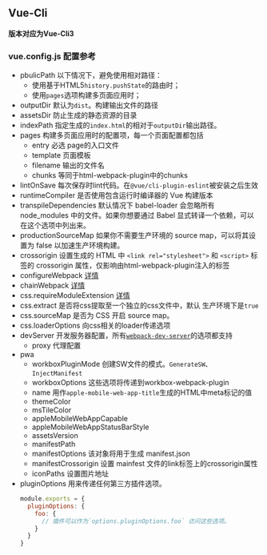 ## Vue-Cli
  **版本对应为Vue-Cli3**

### vue.config.js 配置参考
- pbulicPath 以下情况下，避免使用相对路径：
  - 使用基于HTML5`history.pushState`的路由时；
  - 使用`pages`选项构建多页面应用时；
- outputDir 默认为`dist`。构建输出文件的路径
- assetsDir 防止生成的静态资源的目录
- indexPath 指定生成的`index.html`的相对于`outputDir`输出路径。
- pages 构建多页面应用时的配置项，每一个页面配置都包括
  - entry 必选 page的入口文件
  - template 页面模板
  - filename 输出的文件名
  - chunks 等同于html-webpack-plugin中的chunks
- lintOnSave 每次保存时lint代码。在`@vue/cli-plugin-eslint`被安装之后生效
- runtimeCompiler 是否使用包含运行时编译器的 Vue 构建版本
- transpileDependencies 默认情况下 babel-loader 会忽略所有 node_modules 中的文件。如果你想要通过 Babel 显式转译一个依赖，可以在这个选项中列出来。
- productionSourceMap 如果你不需要生产环境的 source map，可以将其设置为 false 以加速生产环境构建。
- crossorigin 设置生成的 HTML 中 `<link rel="stylesheet">` 和 `<script>` 标签的 crossorigin 属性，仅影响由html-webpack-plugin注入的标签
- configureWebpack [详情](https://cli.vuejs.org/zh/guide/webpack.html#%E7%AE%80%E5%8D%95%E7%9A%84%E9%85%8D%E7%BD%AE%E6%96%B9%E5%BC%8F)
- chainWebpack [详情](https://cli.vuejs.org/zh/guide/webpack.html#%E9%93%BE%E5%BC%8F%E6%93%8D%E4%BD%9C-%E9%AB%98%E7%BA%A7)
- css.requireModuleExtension [详情](https://cli.vuejs.org/zh/guide/css.html#css-modules)
- css.extract 是否将css提取至一个独立的css文件中，默认 生产环境下是`true`
- css.sourceMap 是否为 CSS 开启 source map。
- css.loaderOptions 向css相关的loader传递选项
- devServer 开发服务器配置，所有[`webpack-dev-server`](https://webpack.js.org/configuration/dev-server/)的选项都支持
  - proxy 代理配置
- pwa 
  - workboxPluginMode 创建SW文件的模式。`GenerateSW`、`InjectManifest`
  - workboxOptions 这些选项将传递到workbox-webpack-plugin
  - name 用作`apple-mobile-web-app-title`生成的HTML中meta标记的值
  - themeColor
  - msTileColor
  - appleMobileWebAppCapable
  - appleMobileWebAppStatusBarStyle
  - assetsVersion
  - manifestPath
  - manifestOptions 该对象将用于生成 manifest.json
  - manifestCrossorigin 设置 mainfest 文件的link标签上的crossorigin属性
  - iconPaths 设置图片地址
- pluginOptions 用来传递任何第三方插件选项。
  ```js
  module.exports = {
    pluginOptions: {
      foo: {
        // 插件可以作为`options.pluginOptions.foo` 访问这些选项。
      }
    }
  }
  ```
